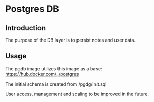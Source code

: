 # Postgres DB

## Introduction

The purpose of the DB layer is to persist notes and user data.

## Usage

The pgdb image utilizes this image as a base: https://hub.docker.com/_/postgres

The initial schema is created from /pgdg/init.sql

User access, management and scaling to be improved in the future.